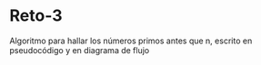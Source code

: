 # Reto-3
Algoritmo para hallar los números primos antes que n, escrito en pseudocódigo y en diagrama de flujo
